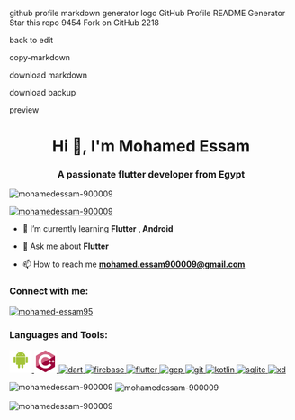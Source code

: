 github profile markdown generator logo
GitHub Profile README Generator
Star this repo
9454
Fork on GitHub
2218

back to edit

copy-markdown

download markdown

download backup

preview
<h1 align="center">Hi 👋, I'm Mohamed Essam</h1>
<h3 align="center">A passionate flutter developer from Egypt</h3>

<p align="left"> <img src="https://komarev.com/ghpvc/?username=mohamedessam-900009&label=Profile%20views&color=0e75b6&style=flat" alt="mohamedessam-900009" /> </p>

<p align="left"> <a href="https://github.com/ryo-ma/github-profile-trophy"><img src="https://github-profile-trophy.vercel.app/?username=mohamedessam-900009" alt="mohamedessam-900009" /></a> </p>

- 🌱 I’m currently learning **Flutter , Android**

- 💬 Ask me about **Flutter**

- 📫 How to reach me **mohamed.essam900009@gmail.com**

<h3 align="left">Connect with me:</h3>
<p align="left">
<a href="https://linkedin.com/in/mohamed-essam95" target="blank"><img align="center" src="https://raw.githubusercontent.com/rahuldkjain/github-profile-readme-generator/master/src/images/icons/Social/linked-in-alt.svg" alt="mohamed-essam95" height="30" width="40" /></a>
</p>

<h3 align="left">Languages and Tools:</h3>
<p align="left"> <a href="https://developer.android.com" target="_blank" rel="noreferrer"> <img src="https://raw.githubusercontent.com/devicons/devicon/master/icons/android/android-original-wordmark.svg" alt="android" width="40" height="40"/> </a> <a href="https://www.w3schools.com/cpp/" target="_blank" rel="noreferrer"> <img src="https://raw.githubusercontent.com/devicons/devicon/master/icons/cplusplus/cplusplus-original.svg" alt="cplusplus" width="40" height="40"/> </a> <a href="https://dart.dev" target="_blank" rel="noreferrer"> <img src="https://www.vectorlogo.zone/logos/dartlang/dartlang-icon.svg" alt="dart" width="40" height="40"/> </a> <a href="https://firebase.google.com/" target="_blank" rel="noreferrer"> <img src="https://www.vectorlogo.zone/logos/firebase/firebase-icon.svg" alt="firebase" width="40" height="40"/> </a> <a href="https://flutter.dev" target="_blank" rel="noreferrer"> <img src="https://www.vectorlogo.zone/logos/flutterio/flutterio-icon.svg" alt="flutter" width="40" height="40"/> </a> <a href="https://cloud.google.com" target="_blank" rel="noreferrer"> <img src="https://www.vectorlogo.zone/logos/google_cloud/google_cloud-icon.svg" alt="gcp" width="40" height="40"/> </a> <a href="https://git-scm.com/" target="_blank" rel="noreferrer"> <img src="https://www.vectorlogo.zone/logos/git-scm/git-scm-icon.svg" alt="git" width="40" height="40"/> </a> <a href="https://kotlinlang.org" target="_blank" rel="noreferrer"> <img src="https://www.vectorlogo.zone/logos/kotlinlang/kotlinlang-icon.svg" alt="kotlin" width="40" height="40"/> </a> <a href="https://www.sqlite.org/" target="_blank" rel="noreferrer"> <img src="https://www.vectorlogo.zone/logos/sqlite/sqlite-icon.svg" alt="sqlite" width="40" height="40"/> </a> <a href="https://www.adobe.com/products/xd.html" target="_blank" rel="noreferrer"> <img src="https://cdn.worldvectorlogo.com/logos/adobe-xd.svg" alt="xd" width="40" height="40"/> </a> </p>

<p><img align="left" src="https://github-readme-stats.vercel.app/api/top-langs?username=mohamedessam-900009&show_icons=true&locale=en&layout=compact" alt="mohamedessam-900009" /></p>

<p>&nbsp;<img align="center" src="https://github-readme-stats.vercel.app/api?username=mohamedessam-900009&show_icons=true&locale=en" alt="mohamedessam-900009" /></p>

<p><img align="center" src="https://github-readme-streak-stats.herokuapp.com/?user=mohamedessam-900009&" alt="mohamedessam-900009" /></p>


